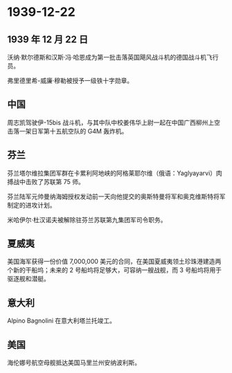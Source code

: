 # 1939-12-22

## 1939 年 12 月 22 日

沃纳·默尔德斯和汉斯·冯·哈恩成为第一批击落英国飓风战斗机的德国战斗机飞行员。

弗里德里希-威廉·穆勒被授予一级铁十字勋章。

## 中国

周志凯驾驶伊-15bis
战斗机，与其中队中校姜伟华上尉一起在中国广西柳州上空击落一架日军第十五航空队的
G4M 轰炸机。

## 芬兰

芬兰塔尔维拉集团军群在卡累利阿地峡的阿格莱耶尔维（俄语：Yaglyayarvi）肉搏战中击败了苏联第
75 师。

芬兰陆军元帅曼纳海姆授权发动前一天向他提交的奥斯特曼将军和奥克维斯特将军制定的进攻计划。

米哈伊尔·杜汉诺夫被解除驻芬兰苏联第九集团军司令职务。

## 夏威夷

美国海军获得一份价值 7,000,000
美元的合同，在美国夏威夷领土珍珠港建造两个新的干船坞；未来的 2
号船坞将足够大，可容纳一艘战舰，而 3 号船坞将用于驱逐舰和潜艇。

## 意大利

Alpino Bagnolini 在意大利塔兰托竣工。

## 美国

海伦娜号航空母舰抵达美国马里兰州安纳波利斯。

